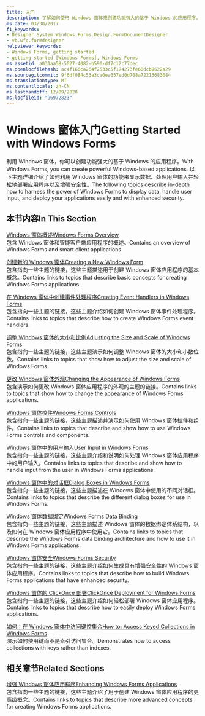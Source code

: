 ```yaml
---
title: 入门
description: 了解如何使用 Windows 窗体来创建功能强大的基于 Windows 的应用程序，这些应用程序显示数据、处理用户输入并帮助你部署应用程序。
ms.date: 03/30/2017
f1_keywords:
- Designer_System.Windows.Forms.Design.FormDocumentDesigner
- vb.wfc.formdesigner
helpviewer_keywords:
- Windows Forms, getting started
- getting started [Windows Forms], Windows Forms
ms.assetid: a031aa58-5027-4082-b590-df7c12c77dec
ms.openlocfilehash: ac4f166ca264f2533c5f174273fe60dcb9622a29
ms.sourcegitcommit: 9f6df084c53a3da0ea657ed0d708a72213683084
ms.translationtype: MT
ms.contentlocale: zh-CN
ms.lasthandoff: 12/09/2020
ms.locfileid: "96972823"
---
```

# <a name="getting-started-with-windows-forms"></a><span data-ttu-id="417fc-103">Windows 窗体入门</span><span class="sxs-lookup"><span data-stu-id="417fc-103">Getting Started with Windows Forms</span></span>
<span data-ttu-id="417fc-104">利用 Windows 窗体，你可以创建功能强大的基于 Windows 的应用程序。</span><span class="sxs-lookup"><span data-stu-id="417fc-104">With Windows Forms, you can create powerful Windows-based applications.</span></span> <span data-ttu-id="417fc-105">以下主题详细介绍了如何利用 Windows 窗体的功能来显示数据、处理用户输入并轻松地部署应用程序以及增强安全性。</span><span class="sxs-lookup"><span data-stu-id="417fc-105">The following topics describe in-depth how to harness the power of Windows Forms to display data, handle user input, and deploy your applications easily and with enhanced security.</span></span>  
  
## <a name="in-this-section"></a><span data-ttu-id="417fc-106">本节内容</span><span class="sxs-lookup"><span data-stu-id="417fc-106">In This Section</span></span>  
 [<span data-ttu-id="417fc-107">Windows 窗体概述</span><span class="sxs-lookup"><span data-stu-id="417fc-107">Windows Forms Overview</span></span>](windows-forms-overview.md)  
 <span data-ttu-id="417fc-108">包含 Windows 窗体和智能客户端应用程序的概述。</span><span class="sxs-lookup"><span data-stu-id="417fc-108">Contains an overview of Windows Forms and smart client applications.</span></span>  
  
 [<span data-ttu-id="417fc-109">创建新的 Windows 窗体</span><span class="sxs-lookup"><span data-stu-id="417fc-109">Creating a New Windows Form</span></span>](creating-a-new-windows-form.md)  
 <span data-ttu-id="417fc-110">包含指向一些主题的链接，这些主题描述用于创建 Windows 窗体应用程序的基本概念。</span><span class="sxs-lookup"><span data-stu-id="417fc-110">Contains links to topics that describe basic concepts for creating Windows Forms applications.</span></span>  
  
 [<span data-ttu-id="417fc-111">在 Windows 窗体中创建事件处理程序</span><span class="sxs-lookup"><span data-stu-id="417fc-111">Creating Event Handlers in Windows Forms</span></span>](creating-event-handlers-in-windows-forms.md)  
 <span data-ttu-id="417fc-112">包含指向一些主题的链接，这些主题介绍如何创建 Windows 窗体事件处理程序。</span><span class="sxs-lookup"><span data-stu-id="417fc-112">Contains links to topics that describe how to create Windows Forms event handlers.</span></span>  
  
 [<span data-ttu-id="417fc-113">调整 Windows 窗体的大小和比例</span><span class="sxs-lookup"><span data-stu-id="417fc-113">Adjusting the Size and Scale of Windows Forms</span></span>](adjusting-the-size-and-scale-of-windows-forms.md)  
 <span data-ttu-id="417fc-114">包含指向一些主题的链接，这些主题演示如何调整 Windows 窗体的大小和小数位数。</span><span class="sxs-lookup"><span data-stu-id="417fc-114">Contains links to topics that show how to adjust the size and scale of Windows Forms.</span></span>  
  
 [<span data-ttu-id="417fc-115">更改 Windows 窗体外观</span><span class="sxs-lookup"><span data-stu-id="417fc-115">Changing the Appearance of Windows Forms</span></span>](changing-the-appearance-of-windows-forms.md)  
 <span data-ttu-id="417fc-116">包含演示如何更改 Windows 窗体应用程序的外观的主题的链接。</span><span class="sxs-lookup"><span data-stu-id="417fc-116">Contains links to topics that show how to change the appearance of Windows Forms applications.</span></span>  
  
 [<span data-ttu-id="417fc-117">Windows 窗体控件</span><span class="sxs-lookup"><span data-stu-id="417fc-117">Windows Forms Controls</span></span>](./controls/index.md)  
 <span data-ttu-id="417fc-118">包含指向一些主题的链接，这些主题描述并演示如何使用 Windows 窗体控件和组件。</span><span class="sxs-lookup"><span data-stu-id="417fc-118">Contains links to topics that describe and show how to use Windows Forms controls and components.</span></span>  
  
 [<span data-ttu-id="417fc-119">Windows 窗体中的用户输入</span><span class="sxs-lookup"><span data-stu-id="417fc-119">User Input in Windows Forms</span></span>](user-input-in-windows-forms.md)  
 <span data-ttu-id="417fc-120">包含指向一些主题的链接，这些主题介绍和说明如何处理 Windows 窗体应用程序中的用户输入。</span><span class="sxs-lookup"><span data-stu-id="417fc-120">Contains links to topics that describe and show how to handle input from the user in Windows Forms applications.</span></span>  
  
 [<span data-ttu-id="417fc-121">Windows 窗体中的对话框</span><span class="sxs-lookup"><span data-stu-id="417fc-121">Dialog Boxes in Windows Forms</span></span>](dialog-boxes-in-windows-forms.md)  
 <span data-ttu-id="417fc-122">包含指向一些主题的链接，这些主题描述在 Windows 窗体中使用的不同对话框。</span><span class="sxs-lookup"><span data-stu-id="417fc-122">Contains links to topics that describe the different dialog boxes for use in Windows Forms.</span></span>  
  
 [<span data-ttu-id="417fc-123">Windows 窗体数据绑定</span><span class="sxs-lookup"><span data-stu-id="417fc-123">Windows Forms Data Binding</span></span>](windows-forms-data-binding.md)  
 <span data-ttu-id="417fc-124">包含指向一些主题的链接，这些主题描述 Windows 窗体的数据绑定体系结构，以及如何在 Windows 窗体应用程序中使用它。</span><span class="sxs-lookup"><span data-stu-id="417fc-124">Contains links to topics that describe the Windows Forms data binding architecture and how to use it in Windows Forms applications.</span></span>  
  
 [<span data-ttu-id="417fc-125">Windows 窗体安全</span><span class="sxs-lookup"><span data-stu-id="417fc-125">Windows Forms Security</span></span>](windows-forms-security.md)  
 <span data-ttu-id="417fc-126">包含指向一些主题的链接，这些主题介绍如何生成具有增强安全性的 Windows 窗体应用程序。</span><span class="sxs-lookup"><span data-stu-id="417fc-126">Contains links to topics that describe how to build Windows Forms applications that have enhanced security.</span></span>  
  
 [<span data-ttu-id="417fc-127">Windows 窗体的 ClickOnce 部署</span><span class="sxs-lookup"><span data-stu-id="417fc-127">ClickOnce Deployment for Windows Forms</span></span>](clickonce-deployment-for-windows-forms.md)  
 <span data-ttu-id="417fc-128">包含指向一些主题的链接，这些主题介绍如何轻松部署 Windows 窗体应用程序。</span><span class="sxs-lookup"><span data-stu-id="417fc-128">Contains links to topics that describe how to easily deploy Windows Forms applications.</span></span>  
  
 [<span data-ttu-id="417fc-129">如何：在 Windows 窗体中访问键控集合</span><span class="sxs-lookup"><span data-stu-id="417fc-129">How to: Access Keyed Collections in Windows Forms</span></span>](how-to-access-keyed-collections-in-windows-forms.md)  
 <span data-ttu-id="417fc-130">演示如何使用键而不是索引访问集合。</span><span class="sxs-lookup"><span data-stu-id="417fc-130">Demonstrates how to access collections with keys rather than indexes.</span></span>  
  
## <a name="related-sections"></a><span data-ttu-id="417fc-131">相关章节</span><span class="sxs-lookup"><span data-stu-id="417fc-131">Related Sections</span></span>  
 [<span data-ttu-id="417fc-132">增强 Windows 窗体应用程序</span><span class="sxs-lookup"><span data-stu-id="417fc-132">Enhancing Windows Forms Applications</span></span>](./advanced/index.md)  
 <span data-ttu-id="417fc-133">包含指向一些主题的链接，这些主题介绍了用于创建 Windows 窗体应用程序的更高级概念。</span><span class="sxs-lookup"><span data-stu-id="417fc-133">Contains links to topics that describe more advanced concepts for creating Windows Forms applications.</span></span>
